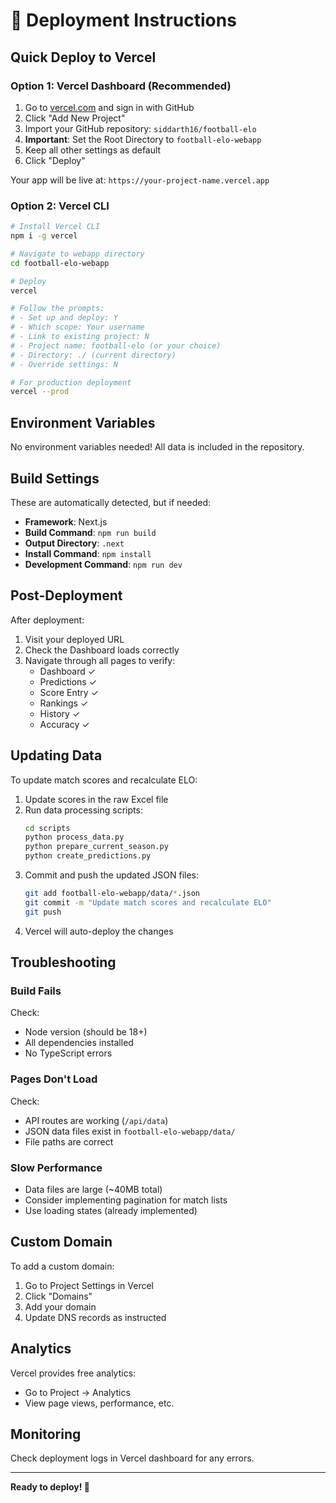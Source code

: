 # 🚀 Deployment Instructions

## Quick Deploy to Vercel

### Option 1: Vercel Dashboard (Recommended)

1. Go to [vercel.com](https://vercel.com) and sign in with GitHub
2. Click "Add New Project"
3. Import your GitHub repository: `siddarth16/football-elo`
4. **Important**: Set the Root Directory to `football-elo-webapp`
5. Keep all other settings as default
6. Click "Deploy"

Your app will be live at: `https://your-project-name.vercel.app`

### Option 2: Vercel CLI

```bash
# Install Vercel CLI
npm i -g vercel

# Navigate to webapp directory
cd football-elo-webapp

# Deploy
vercel

# Follow the prompts:
# - Set up and deploy: Y
# - Which scope: Your username
# - Link to existing project: N
# - Project name: football-elo (or your choice)
# - Directory: ./ (current directory)
# - Override settings: N

# For production deployment
vercel --prod
```

## Environment Variables

No environment variables needed! All data is included in the repository.

## Build Settings

These are automatically detected, but if needed:

- **Framework**: Next.js
- **Build Command**: `npm run build`
- **Output Directory**: `.next`
- **Install Command**: `npm install`
- **Development Command**: `npm run dev`

## Post-Deployment

After deployment:

1. Visit your deployed URL
2. Check the Dashboard loads correctly
3. Navigate through all pages to verify:
   - Dashboard ✓
   - Predictions ✓
   - Score Entry ✓
   - Rankings ✓
   - History ✓
   - Accuracy ✓

## Updating Data

To update match scores and recalculate ELO:

1. Update scores in the raw Excel file
2. Run data processing scripts:
   ```bash
   cd scripts
   python process_data.py
   python prepare_current_season.py
   python create_predictions.py
   ```
3. Commit and push the updated JSON files:
   ```bash
   git add football-elo-webapp/data/*.json
   git commit -m "Update match scores and recalculate ELO"
   git push
   ```
4. Vercel will auto-deploy the changes

## Troubleshooting

### Build Fails

Check:
- Node version (should be 18+)
- All dependencies installed
- No TypeScript errors

### Pages Don't Load

Check:
- API routes are working (`/api/data`)
- JSON data files exist in `football-elo-webapp/data/`
- File paths are correct

### Slow Performance

- Data files are large (~40MB total)
- Consider implementing pagination for match lists
- Use loading states (already implemented)

## Custom Domain

To add a custom domain:

1. Go to Project Settings in Vercel
2. Click "Domains"
3. Add your domain
4. Update DNS records as instructed

## Analytics

Vercel provides free analytics:
- Go to Project → Analytics
- View page views, performance, etc.

## Monitoring

Check deployment logs in Vercel dashboard for any errors.

---

**Ready to deploy! 🎉**
